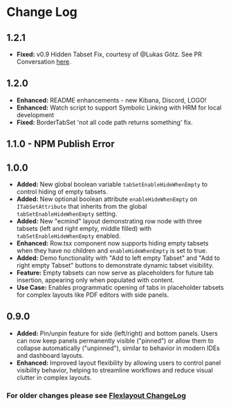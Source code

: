 # Change Log

## 1.2.1

- **Fixed:** v0.9 Hidden Tabset Fix, courtesy of @Lukas Götz. See PR Conversation [here](https://github.com/caplin/FlexLayout/pull/485).

## 1.2.0

- **Enhanced:** README enhancements - new Kibana, Discord, LOGO!
- **Enhanced:** Watch script to support Symbolic Linking with HRM for local development
- **Fixed:** BorderTabSet 'not all code path returns something' fix.

## 1.1.0 - NPM Publish Error

## 1.0.0

- **Added:** New global boolean variable `tabSetEnableHideWhenEmpty` to control hiding of empty tabsets.
- **Added:** New optional boolean attribute `enableHideWhenEmpty` on `ITabSetAttribute` that inherits from the global `tabSetEnableHideWhenEmpty` setting.
- **Added:** New "ecmind" layout demonstrating row node with three tabsets (left and right empty, middle filled) with `tabSetEnableHideWhenEmpty` enabled.
- **Enhanced:** Row.tsx component now supports hiding empty tabsets when they have no children and `enableHideWhenEmpty` is set to true.
- **Added:** Demo functionality with "Add to left empty Tabset" and "Add to right empty Tabset" buttons to demonstrate dynamic tabset visibility.
- **Feature:** Empty tabsets can now serve as placeholders for future tab insertion, appearing only when populated with content.
- **Use Case:** Enables programmatic opening of tabs in placeholder tabsets for complex layouts like PDF editors with side panels.

## 0.9.0

- **Added:** Pin/unpin feature for side (left/right) and bottom panels. Users can now keep panels permanently visible ("pinned") or allow them to collapse automatically ("unpinned"), similar to behavior in modern IDEs and dashboard layouts.
- **Enhanced:** Improved layout flexibility by allowing users to control panel visibility behavior, helping to streamline workflows and reduce visual clutter in complex layouts.

### For older changes please see [Flexlayout ChangeLog](https://github.com/caplin/FlexLayout/blob/master/CHANGELOG.md)
